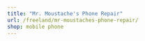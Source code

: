 ```yaml
---
title: "Mr. Moustache's Phone Repair"
url: /freeland/mr-moustaches-phone-repair/
shop: mobile phone
---
```

